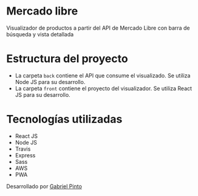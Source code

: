 # Mercado libre

Visualizador de productos a partir del API de Mercado Libre con barra de búsqueda y vista detallada

# Estructura del proyecto

- La carpeta `back` contiene el API que consume el visualizado. Se utiliza Node JS para su desarrollo.
- La carpeta `front` contiene el proyecto del visualizador. Se utiliza React JS para su desarrollo.

# Tecnologías utilizadas

- React JS
- Node JS
- Travis
- Express
- Sass
- AWS
- PWA

Desarrollado por [Gabriel Pinto](https://gabrielpinto.me)